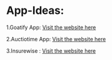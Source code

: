 # App-Ideas:
1.Goatify App:
[Visit the website here](https://goatify.glide.page)

2.Auctiotime App:
[Visit the website here](https://auctiotime.glide.page)

3.Insurewise :
[Visit the website here](https://preview--insurewise-helper.lovable.app)
